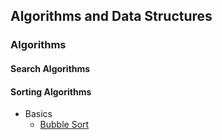 ## Algorithms and Data Structures

### Algorithms

#### Search Algorithms


#### Sorting Algorithms
  - Basics
    - [Bubble Sort](./bubblesort.js)

#### 

